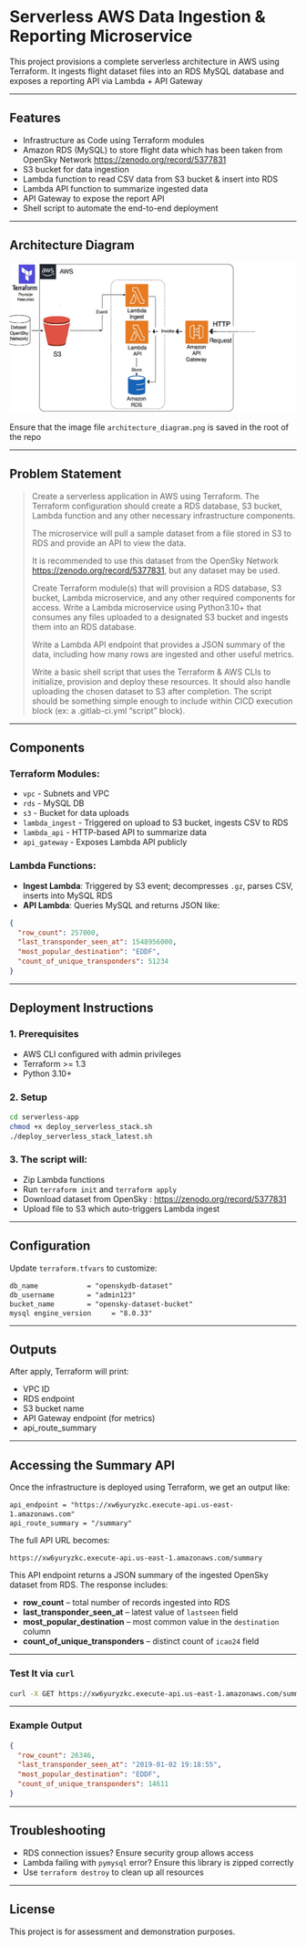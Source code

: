 # Serverless AWS Data Ingestion & Reporting Microservice

This project provisions a complete serverless architecture in AWS using Terraform. It ingests flight dataset files into an RDS MySQL database and exposes a reporting API via Lambda + API Gateway

---

##  Features

- Infrastructure as Code using Terraform modules
- Amazon RDS (MySQL) to store flight data which has been taken from OpenSky Network https://zenodo.org/record/5377831
- S3 bucket for data ingestion
- Lambda function to read CSV data from S3 bucket & insert into RDS
- Lambda API function to summarize ingested data
- API Gateway to expose the report API
- Shell script to automate the end-to-end deployment

---

## Architecture Diagram

![Architecture Diagram](architecture_diagram.png)

Ensure that the image file `architecture_diagram.png` is saved in the root of the repo

---

## Problem Statement

> Create a serverless application in AWS using Terraform. The Terraform configuration should create a RDS database, S3 bucket, Lambda function and any other necessary infrastructure components.
>
> The microservice will pull a sample dataset from a file stored in S3 to RDS and provide an API to view the data.
>
> It is recommended to use this dataset from the OpenSky Network https://zenodo.org/record/5377831, but any dataset may be used.
>
> Create Terraform module(s) that will provision a RDS database, S3 bucket, Lambda microservice, and any other required components for access. Write a Lambda microservice using Python3.10+ that consumes any files uploaded to a designated S3 bucket and ingests them into an RDS database.
>
> Write a Lambda API endpoint that provides a JSON summary of the data, including how many rows are ingested and other useful metrics.
>
> Write a basic shell script that uses the Terraform & AWS CLIs to initialize, provision and deploy these resources. It should also handle uploading the chosen dataset to S3 after completion. The script should be something simple enough to include within CICD execution block (ex: a .gitlab-ci.yml “script” block).

---

## Components

### Terraform Modules:
- `vpc` - Subnets and VPC
- `rds` - MySQL DB
- `s3` - Bucket for data uploads
- `lambda_ingest` - Triggered on upload to S3 bucket, ingests CSV to RDS
- `lambda_api` - HTTP-based API to summarize data
- `api_gateway` - Exposes Lambda API publicly

### Lambda Functions:
- **Ingest Lambda**: Triggered by S3 event; decompresses `.gz`, parses CSV, inserts into MySQL RDS
- **API Lambda**: Queries MySQL and returns JSON like:
```json
{
  "row_count": 257000,
  "last_transponder_seen_at": 1548956000,
  "most_popular_destination": "EDDF",
  "count_of_unique_transponders": 51234
}
```

---

## Deployment Instructions

### 1. Prerequisites
- AWS CLI configured with admin privileges
- Terraform >= 1.3
- Python 3.10+

### 2. Setup
```bash
cd serverless-app
chmod +x deploy_serverless_stack.sh
./deploy_serverless_stack_latest.sh
```

### 3. The script will:
- Zip Lambda functions
- Run `terraform init` and `terraform apply`
- Download dataset from OpenSky : https://zenodo.org/record/5377831
- Upload file to S3 which auto-triggers Lambda ingest

---

## Configuration

Update `terraform.tfvars` to customize:
```hcl
db_name            = "openskydb-dataset"
db_username        = "admin123"
bucket_name        = "opensky-dataset-bucket"
mysql engine_version     = "8.0.33"
```

---

## Outputs

After apply, Terraform will print:
- VPC ID
- RDS endpoint
- S3 bucket name
- API Gateway endpoint (for metrics)
- api_route_summary

---

## Accessing the Summary API

Once the infrastructure is deployed using Terraform, we get an output like:

```
api_endpoint = "https://xw6yuryzkc.execute-api.us-east-1.amazonaws.com"
api_route_summary = "/summary"
```

The full API URL becomes:

```
https://xw6yuryzkc.execute-api.us-east-1.amazonaws.com/summary
```

This API endpoint returns a JSON summary of the ingested OpenSky dataset from RDS. The response includes:

- **row_count** – total number of records ingested into RDS
- **last_transponder_seen_at** – latest value of `lastseen` field
- **most_popular_destination** – most common value in the `destination` column
- **count_of_unique_transponders** – distinct count of `icao24` field

---

### Test It via `curl`

```bash
curl -X GET https://xw6yuryzkc.execute-api.us-east-1.amazonaws.com/summary
```

---

### Example Output

```json
{
  "row_count": 26346,
  "last_transponder_seen_at": "2019-01-02 19:18:55",
  "most_popular_destination": "EDDF",
  "count_of_unique_transponders": 14611
}
```

---


## Troubleshooting

- RDS connection issues? Ensure security group allows access
- Lambda failing with `pymysql` error? Ensure this library is zipped correctly
- Use `terraform destroy` to clean up all resources

---

## License

This project is for assessment and demonstration purposes.


